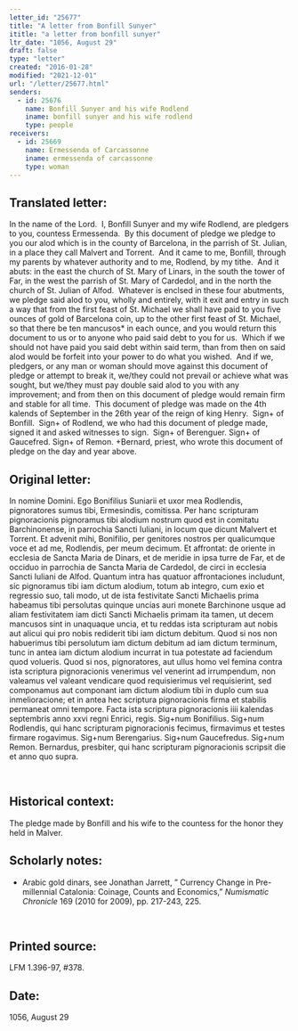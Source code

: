 ```yaml
---
letter_id: "25677"
title: "A letter from Bonfill Sunyer"
ititle: "a letter from bonfill sunyer"
ltr_date: "1056, August 29"
draft: false
type: "letter"
created: "2016-01-28"
modified: "2021-12-01"
url: "/letter/25677.html"
senders:
  - id: 25676
    name: Bonfill Sunyer and his wife Rodlend
    iname: bonfill sunyer and his wife rodlend
    type: people
receivers:
  - id: 25669
    name: Ermessenda of Carcassonne
    iname: ermessenda of carcassonne
    type: woman
---
```

<h2> Translated letter:</h2><p>In the name of the Lord.&nbsp; I, Bonfill Sunyer and my wife Rodlend, are pledgers to you, countess Ermessenda.&nbsp; By this document of pledge we pledge to you our alod which is in the county of Barcelona, in the parrish of St. Julian, in a place they call Malvert and Torrent.&nbsp; And it came to me, Bonfill, through my parents by whatever authority and to me, Rodlend, by my tithe.&nbsp; And it abuts: in the east the church of St. Mary of Linars, in the south the tower of Far, in the west the parrish of St. Mary of Cardedol, and in the north the church of St. Julian of Alfod.&nbsp; Whatever is enclsed in these four abutments, we pledge said alod to you, wholly and entirely, with it exit and entry in such a way that from the first feast of St. Michael we shall have paid to you five ounces of gold of Barcelona coin, up to the other first feast of St. Michael, so that there be ten mancusos* in each ounce, and you would return this document to us or to anyone who paid said debt to you for us.&nbsp; Which if we should not have paid you said debt within said term, than from then on said alod would be forfeit into your power to do what you wished.&nbsp; And if we, pledgers, or any man or woman should move against this document of pledge or attempt to break it, we/they could not prevail or achieve what was sought, but we/they must pay double said alod to you with any improvement; and from then on this document of pledge would remain firm and stable for all time.&nbsp; This document of pledge was made on the 4th kalends of September in the 26th year of the reign of king Henry.&nbsp; Sign+ of Bonfill.&nbsp; Sign+ of Rodlend, we who had this document of pledge made, signed it and asked witnesses to sign.&nbsp; Sign+ of Berenguer. Sign+ of Gaucefred. Sign+ of Remon. +Bernard, priest, who wrote this document of pledge on the day and year above.</p><h2 class="mt-4"> Original letter:</h2><p>In nomine Domini. Ego Bonifilius Suniarii et uxor mea Rodlendis, pignoratores sumus tibi, Ermesindis, comitissa. Per hanc scripturam pignoracionis pignoramus tibi alodium nostrum quod est in comitatu Barchinonense, in parrochia Sancti Iuliani, in locum que dicunt Malvert et Torrent. Et advenit mihi, Bonifilio, per genitores nostros per qualicumque voce et ad me, Rodlendis, per meum decimum. Et affrontat: de oriente in ecclesia de Sancta Maria de Dinars, et de meridie in ipsa turre de Far, et de occiduo in parrochia de Sancta Maria de Cardedol, de circi in ecclesia Sancti Iuliani de Alfod. Quantum intra has quatuor affrontaciones includunt, sic pignoramus tibi iam dictum alodium, totum ab integro, cum exio et regressio suo, tali modo, ut de ista festivitate Sancti Michaelis prima habeamus tibi persolutas quinque uncias auri monete Barchinone usque ad aliam festivitatem iam dicti Sancti Michaelis primam ita tamen, ut decem mancusos sint in unaquaque uncia, et tu reddas ista scripturam aut nobis aut alicui qui pro nobis rediderit tibi iam dictum debitum. Quod si nos non habuerimus tibi persolutum iam dictum debitum ad iam dictum terminum, tunc in antea iam dictum alodium incurrat in tua potestate ad faciendum quod volueris. Quod si nos, pignoratores, aut ullus homo vel femina contra ista scriptura pignoracionis venerimus vel venerint ad irrumpendum, non valeamus vel valeant vendicare quod requisierimus vel requisierint, sed componamus aut componant iam dic­tum alodium tibi in duplo cum sua inmelioracione; et in antea hec scrip­tura pignoracionis firma et stabilis permaneat omni tempore. Facta ista scriptura pignoracionis iiii kalendas septembris anno xxvi regni Enrici, regis. Sig+num Bonifilius. Sig+num Rodlendis, qui hanc scripturam pignoracionis fecimus, firmavimus et testes firmare rogavimus. Sig+num Berengarius. Sig+num Gaucefredus. Sig+num Remon. Bernardus, presbiter, qui hanc scripturam pignoracionis scripsit die et anno quo supra.</p><p>&nbsp;</p><h2 class="mt-4"> Historical context:</h2><p>The pledge made by Bonfill and his wife to the countess for the honor they held in Malver.</p><h2 class="mt-4"> Scholarly notes:</h2><ul><li>Arabic gold dinars, see Jonathan Jarrett, ” Currency Change in Pre-millennial Catalonia: Coinage, Counts and Economics,” <i>Numismatic Chronicle</i> 169 (2010 for 2009), pp. 217-243, 225.</li></ul><p>&nbsp;</p><h2 class="mt-4"> Printed source:</h2><p><span>LFM 1.396-97, #378.&nbsp;</span></p><h2 class="mt-4"> Date:</h2>1056, August 29